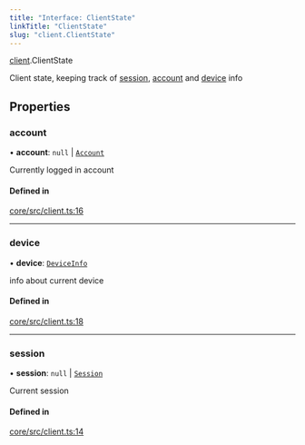 ```yaml
---
title: "Interface: ClientState"
linkTitle: "ClientState"
slug: "client.ClientState"
---
```


[client](../../modules/client).ClientState

Client state, keeping track of [session](client.ClientState.md#session),
[account](client.ClientState.md#account) and
[device](client.ClientState.md#device) info

## Properties

### account

• **account**: `null` \| [`Account`](../../classes/account.Account)

Currently logged in account

#### Defined in

[core/src/client.ts:16](https://github.com/padloc/padloc/blob/b00eb4fd/packages/core/src/client.ts#L16)

---

### device

• **device**: [`DeviceInfo`](../../classes/platform.DeviceInfo)

info about current device

#### Defined in

[core/src/client.ts:18](https://github.com/padloc/padloc/blob/b00eb4fd/packages/core/src/client.ts#L18)

---

### session

• **session**: `null` \| [`Session`](../../classes/session.Session)

Current session

#### Defined in

[core/src/client.ts:14](https://github.com/padloc/padloc/blob/b00eb4fd/packages/core/src/client.ts#L14)
